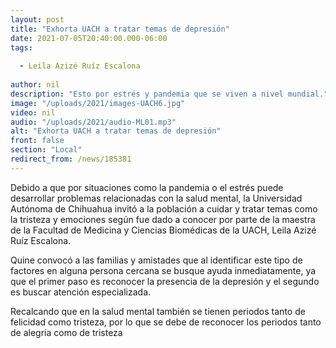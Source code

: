 ```yaml
---
layout: post
title: "Exhorta UACH a tratar temas de depresión"
date: 2021-07-05T20:40:00.000-06:00
tags:
  
  - Leila Azizé Ruíz Escalona
  
author: nil
description: "Esto por estrés y pandemia que se viven a nivel mundial."
image: "/uploads/2021/images-UACH6.jpg"
video: nil
audio: "/uploads/2021/audio-ML01.mp3"
alt: "Exhorta UACH a tratar temas de depresión"
front: false
section: "Local"
redirect_from: /news/185381
---
```


Debido a que por situaciones como la pandemia o el estrés puede desarrollar problemas relacionadas con la salud mental, la Universidad Autónoma de Chihuahua invitó a la población a cuidar y tratar temas como la tristeza y emociones según fue dado a conocer por parte de  la maestra de la Facultad de Medicina y Ciencias Biomédicas de la UACH, Leila Azizé Ruíz Escalona.

Quine convocó a las familias y amistades que al identificar este tipo de factores en alguna persona cercana se busque ayuda inmediatamente, ya que el primer paso es reconocer la presencia de la depresión y el segundo es buscar atención especializada.

Recalcando que en la salud mental también se tienen periodos tanto de felicidad como tristeza, por lo que se debe de reconocer los periodos tanto de alegría como de tristeza
